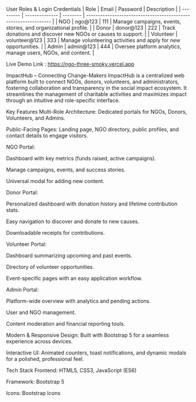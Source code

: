 User Roles & Login Credentials
| Role      | Email          | Password | Description                                                     |
| --------- | -------------- | -------- | --------------------------------------------------------------- |
| NGO       | ngo\@123       | 111      | Manage campaigns, events, stories, and organizational profile.  |
| Donor     | donor\@123     | 222      | Track donations and discover new NGOs or causes to support.     |
| Volunteer | volunteer\@123 | 333      | Manage volunteering activities and apply for new opportunities. |
| Admin     | admin\@123     | 444      | Oversee platform analytics, manage users, NGOs, and content.    |

Live Demo Link : https://ngo-three-smoky.vercel.app

ImpactHub – Connecting Change-Makers
ImpactHub is a centralized web platform built to connect NGOs, donors, volunteers, and administrators, fostering collaboration and transparency in the social impact ecosystem. It streamlines the management of charitable activities and maximizes impact through an intuitive and role-specific interface.

Key Features
Multi-Role Architecture: Dedicated portals for NGOs, Donors, Volunteers, and Admins.

Public-Facing Pages: Landing page, NGO directory, public profiles, and contact details to engage visitors.

NGO Portal:

Dashboard with key metrics (funds raised, active campaigns).

Manage campaigns, events, and success stories.

Universal modal for adding new content.

Donor Portal:

Personalized dashboard with donation history and lifetime contribution stats.

Easy navigation to discover and donate to new causes.

Downloadable receipts for contributions.

Volunteer Portal:

Dashboard summarizing upcoming and past events.

Directory of volunteer opportunities.

Event-specific pages with an easy application workflow.

Admin Portal:

Platform-wide overview with analytics and pending actions.

User and NGO management.

Content moderation and financial reporting tools.

Modern & Responsive Design: Built with Bootstrap 5 for a seamless experience across devices.

Interactive UI: Animated counters, toast notifications, and dynamic modals for a polished, professional feel.



Tech Stack
Frontend: HTML5, CSS3, JavaScript (ES6)

Framework: Bootstrap 5

Icons: Bootstrap Icons
